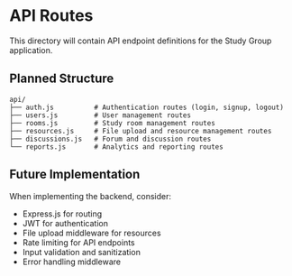 # API Routes

This directory will contain API endpoint definitions for the Study Group application.

## Planned Structure

```
api/
├── auth.js          # Authentication routes (login, signup, logout)
├── users.js         # User management routes
├── rooms.js         # Study room management routes
├── resources.js     # File upload and resource management routes
├── discussions.js   # Forum and discussion routes
└── reports.js       # Analytics and reporting routes
```

## Future Implementation

When implementing the backend, consider:
- Express.js for routing
- JWT for authentication
- File upload middleware for resources
- Rate limiting for API endpoints
- Input validation and sanitization
- Error handling middleware